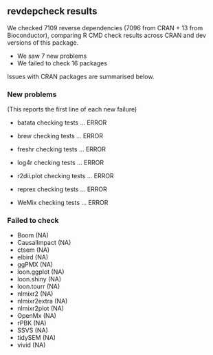 ## revdepcheck results

We checked 7109 reverse dependencies (7096 from CRAN + 13 from Bioconductor), comparing R CMD check results across CRAN and dev versions of this package.

 * We saw 7 new problems
 * We failed to check 16 packages

Issues with CRAN packages are summarised below.

### New problems
(This reports the first line of each new failure)

* batata
  checking tests ... ERROR

* brew
  checking tests ... ERROR

* freshr
  checking tests ... ERROR

* log4r
  checking tests ... ERROR

* r2dii.plot
  checking tests ... ERROR

* reprex
  checking tests ... ERROR

* WeMix
  checking tests ... ERROR

### Failed to check

* Boom         (NA)
* CausalImpact (NA)
* ctsem        (NA)
* elbird       (NA)
* ggPMX        (NA)
* loon.ggplot  (NA)
* loon.shiny   (NA)
* loon.tourr   (NA)
* nlmixr2      (NA)
* nlmixr2extra (NA)
* nlmixr2plot  (NA)
* OpenMx       (NA)
* rPBK         (NA)
* SSVS         (NA)
* tidySEM      (NA)
* vivid        (NA)
